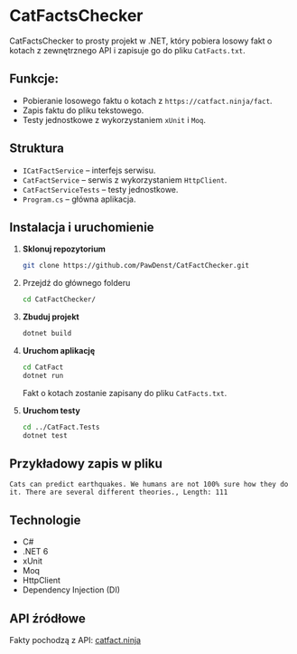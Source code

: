 # CatFactsChecker

CatFactsChecker to prosty projekt w .NET, który pobiera losowy fakt o kotach z zewnętrznego API i zapisuje go do pliku `CatFacts.txt`.

## Funkcje:

- Pobieranie losowego faktu o kotach z `https://catfact.ninja/fact`.
- Zapis faktu do pliku tekstowego.
- Testy jednostkowe z wykorzystaniem `xUnit` i `Moq`.

## Struktura

- `ICatFactService` – interfejs serwisu.
- `CatFactService` – serwis z wykorzystaniem `HttpClient`.
- `CatFactServiceTests` – testy jednostkowe.
- `Program.cs` – główna aplikacja.

##  Instalacja i uruchomienie

1. **Sklonuj repozytorium**
   ```bash
   git clone https://github.com/PawDenst/CatFactChecker.git
    ```
   
2. Przejdź do głównego folderu
   ```bash
   cd CatFactChecker/
   ```

3. **Zbuduj projekt**
   ```bash
   dotnet build
   ```

4. **Uruchom aplikację**
   ```bash
   cd CatFact
   dotnet run
   ```

   Fakt o kotach zostanie zapisany do pliku `CatFacts.txt`.

5. **Uruchom testy**
   ```bash
   cd ../CatFact.Tests
   dotnet test
   ```

## Przykładowy zapis w pliku

```
Cats can predict earthquakes. We humans are not 100% sure how they do it. There are several different theories., Length: 111
```

## Technologie

- C#
- .NET 6
- xUnit
- Moq
- HttpClient
- Dependency Injection (DI)

## API źródłowe

Fakty pochodzą z API: [catfact.ninja](https://catfact.ninja/fact)
